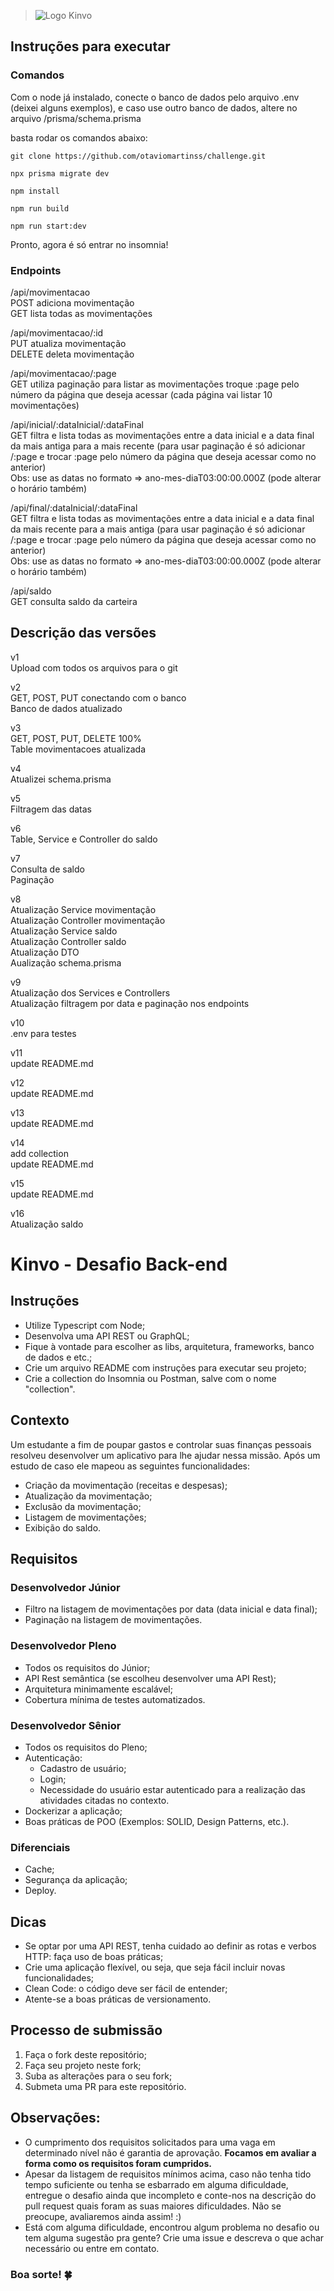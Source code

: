 > ![Logo Kinvo](https://github.com/cbfranca/kinvo-front-end-test/blob/master/logo.svg)

## Instruções para executar

### Comandos

Com o node já instalado, conecte o banco de dados pelo arquivo .env (deixei alguns exemplos), e caso use outro banco de dados, altere no arquivo /prisma/schema.prisma

 basta rodar os comandos abaixo:

`git clone https://github.com/otaviomartinss/challenge.git`

`npx prisma migrate dev`

`npm install`

`npm run build`

`npm run start:dev`

Pronto, agora é só entrar no insomnia!

### Endpoints

/api/movimentacao<br />
  POST adiciona movimentação<br />
  GET lista todas as movimentações<br />

/api/movimentacao/:id<br />
  PUT atualiza movimentação<br />
  DELETE deleta movimentação<br />

/api/movimentacao/:page<br />
  GET utiliza paginação para listar as movimentações troque :page pelo número da página que deseja acessar (cada página vai listar 10 movimentações)<br />

/api/inicial/:dataInicial/:dataFinal<br />
  GET filtra e lista todas as movimentações entre a data inicial e a data final da mais antiga para a mais recente (para usar paginação é só adicionar /:page e trocar :page pelo número da página que deseja acessar como no anterior)<br />
  Obs: use as datas no formato => ano-mes-diaT03:00:00.000Z (pode alterar o horário também)<br />

/api/final/:dataInicial/:dataFinal<br />
  GET filtra e lista todas as movimentações entre a data inicial e a data final da mais recente para a mais antiga (para usar paginação é só adicionar /:page e trocar :page pelo número da página que deseja acessar como no anterior)<br />
  Obs: use as datas no formato => ano-mes-diaT03:00:00.000Z (pode alterar o horário também)<br />

/api/saldo<br />
  GET consulta saldo da carteira



## Descrição das versões
v1 <br />
Upload com todos os arquivos para o git<br />

v2<br />
GET, POST, PUT conectando com o banco<br />
Banco de dados atualizado<br />

v3<br />
GET, POST, PUT, DELETE 100%<br />
Table movimentacoes atualizada<br />

v4<br />
Atualizei schema.prisma<br />

v5<br />
Filtragem das datas<br />

v6<br />
Table, Service e Controller do saldo<br />

v7<br />
Consulta de saldo<br />
Paginação<br />

v8<br />
Atualização Service movimentação<br />
Atualização Controller movimentação<br />
Atualização Service saldo<br />
Atualização Controller saldo<br />
Atualização DTO<br />
Aualização schema.prisma<br />

v9<br />
Atualização dos Services e Controllers<br />
Atualização filtragem por data e paginação nos endpoints<br />

v10<br />
.env para testes<br />

v11<br />
update README.md<br />

v12<br />
update README.md<br />

v13<br />
update README.md<br />

v14<br />
add collection<br />
update README.md<br />

v15<br />
update README.md<br />

v16<br />
Atualização saldo<br />





# Kinvo - Desafio Back-end

## Instruções

- Utilize Typescript com Node;
- Desenvolva uma API REST ou GraphQL;
- Fique à vontade para escolher as libs, arquitetura, frameworks, banco de dados e etc.;
- Crie um arquivo README com instruções para executar seu projeto;
- Crie a collection do Insomnia ou Postman, salve com o nome "collection".

## Contexto

Um estudante a fim de poupar gastos e controlar suas finanças pessoais resolveu desenvolver um aplicativo para lhe ajudar nessa missão. Após um estudo de caso ele mapeou as seguintes funcionalidades:

- Criação da movimentação (receitas e despesas);
- Atualização da movimentação;
- Exclusão da movimentação;
- Listagem de movimentações;
- Exibição do saldo.

## Requisitos

### Desenvolvedor Júnior

- Filtro na listagem de movimentações por data (data inicial e data final);
- Paginação na listagem de movimentações.

### Desenvolvedor Pleno

- Todos os requisitos do Júnior;
- API Rest semântica (se escolheu desenvolver uma API Rest);
- Arquitetura minimamente escalável;
- Cobertura mínima de testes automatizados.

### Desenvolvedor Sênior

- Todos os requisitos do Pleno;
- Autenticação:
  - Cadastro de usuário;
  - Login;
  - Necessidade do usuário estar autenticado para a realização das atividades citadas no contexto.
- Dockerizar a aplicação;
- Boas práticas de POO (Exemplos: SOLID, Design Patterns, etc.).

### Diferenciais

- Cache;
- Segurança da aplicação;
- Deploy.

## Dicas

- Se optar por uma API REST, tenha cuidado ao definir as rotas e verbos HTTP: faça uso de boas práticas;
- Crie uma aplicação flexível, ou seja, que seja fácil incluir novas funcionalidades;
- Clean Code: o código deve ser fácil de entender;
- Atente-se a boas práticas de versionamento.

## Processo de submissão

1. Faça o fork deste repositório;
2. Faça seu projeto neste fork;
3. Suba as alterações para o seu fork;
4. Submeta uma PR para este repositório.

## Observações:

* O cumprimento dos requisitos solicitados para uma vaga em determinado nível não é garantia de aprovação. <strong>Focamos em avaliar a forma como os requisitos foram cumpridos.</strong>
* Apesar da listagem de requisitos mínimos acima, caso não tenha tido tempo suficiente ou tenha se esbarrado em alguma dificuldade, entregue o desafio ainda que incompleto e conte-nos na descrição do pull request quais foram as suas maiores dificuldades. Não se preocupe, avaliaremos ainda assim! :)
* Está com alguma dificuldade, encontrou algum problema no desafio ou tem alguma sugestão pra gente? Crie uma issue e descreva o que achar necessário ou entre em contato.

### Boa sorte! 🍀

